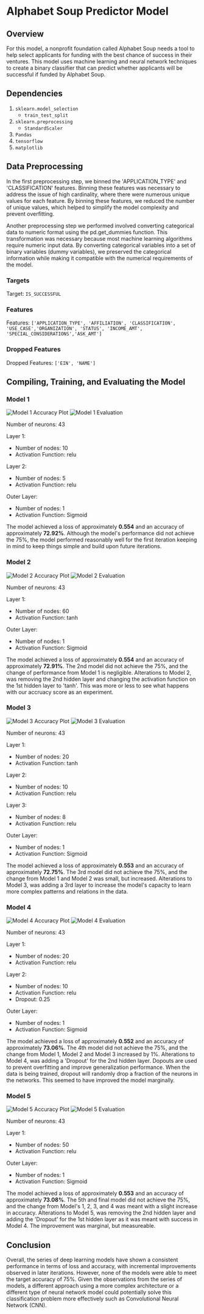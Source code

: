 # Alphabet Soup Predictor Model

## Overview

For this model, a nonprofit foundation called Alphabet Soup needs a tool to help select applicants for funding with the best chance of success in their ventures. This model uses machine learning and neural network techniques to create a binary classifier that can predict whether applicants will be successful if funded by Alphabet Soup.

## Dependencies

1. `sklearn.model_selection`
   - `train_test_split`
2. `sklearn.preprocessing`
   - `StandardScaler`
3. `Pandas`
4. `tensorflow`
5. `matplotlib`

## Data Preprocessing

In the first preprocessing step, we binned the 'APPLICATION_TYPE' and 'CLASSIFICATION' features. Binning these features was necessary to address the issue of high cardinality, where there were numerous unique values for each feature. By binning these features, we reduced the number of unique values, which helped to simplify the model complexity and prevent overfitting.

Another preprocessing step we performed involved converting categorical data to numeric format using the pd.get_dummies function. This transformation was necessary because most machine learning algorithms require numeric input data. By converting categorical variables into a set of binary variables (dummy variables), we preserved the categorical information while making it compatible with the numerical requirements of the model.


### Targets

Target: `IS_SUCCESSFUL`

### Features

Features: `['APPLICATION_TYPE', 'AFFILIATION', 'CLASSIFICATION', 'USE_CASE','ORGANIZATION', 'STATUS', 'INCOME_AMT', 'SPECIAL_CONSIDERATIONS','ASK_AMT']`

### Dropped Features

Dropped Features: `['EIN', 'NAME']`

## Compiling, Training, and Evaluating the Model

### Model 1
![Model 1 Accuracy Plot](https://github.com/AAlbers341/deep-learning-challenge/blob/main/Visuals/Plots/model1_plot.png)
![Model 1 Evaluation](https://github.com/AAlbers341/deep-learning-challenge/blob/main/Visuals/Evaluations/model1_evaluation.PNG)

Number of neurons: 43

Layer 1:
- Number of nodes: 10
- Activation Function: relu

Layer 2:
- Number of nodes: 5
- Activation Function: relu

Outer Layer:
- Number of nodes: 1
- Activation Function: Sigmoid


The model achieved a loss of approximately **0.554** and an accuracy of approximately **72.92%**. Although the model's performance did not achieve the 75%, the model performed reasonably well for the first iteration keeping in mind to keep things simple and build upon future iterations.

### Model 2
![Model 2 Accuracy Plot](https://github.com/AAlbers341/deep-learning-challenge/blob/main/Visuals/Plots/model2_plot.png)
![Model 2 Evaluation](https://github.com/AAlbers341/deep-learning-challenge/blob/main/Visuals/Evaluations/model2_evaluation.PNG)

Number of neurons: 43

Layer 1:
- Number of nodes: 60
- Activation Function: tanh

Outer Layer:
- Number of nodes: 1
- Activation Function: Sigmoid

The model achieved a loss of approximately **0.554** and an accuracy of approximately **72.91%**. The 2nd model did not achieve the 75%, and the change of performance from Model 1 is negligible. Alterations to Model 2, was removing the 2nd hidden layer and changing the activation function on the 1st hidden layer to 'tanh'. This was more or less to see what happens with our accruacy score as an experiment. 

### Model 3
![Model 3 Accuracy Plot](https://github.com/AAlbers341/deep-learning-challenge/blob/main/Visuals/Plots/model3_plot.png)
![Model 3 Evaluation](https://github.com/AAlbers341/deep-learning-challenge/blob/main/Visuals/Evaluations/model3_evaluation.PNG)

Number of neurons: 43

Layer 1:
- Number of nodes: 20
- Activation Function: tanh

Layer 2:
- Number of nodes: 10
- Activation Function: relu

Layer 3:
- Number of nodes: 8
- Activation Function: relu

Outer Layer:
- Number of nodes: 1
- Activation Function: Sigmoid

The model achieved a loss of approximately **0.553** and an accuracy of approximately **72.75%**. The 3rd model did not achieve the 75%, and the change from Model 1 and Model 2 was small, but increased. Alterations to Model 3, was adding a 3rd layer to increase the model's capacity to learn more complex patterns and relations in the data. 

### Model 4
![Model 4 Accuracy Plot](https://github.com/AAlbers341/deep-learning-challenge/blob/main/Visuals/Plots/model4_plot.png)
![Model 4 Evaluation](https://github.com/AAlbers341/deep-learning-challenge/blob/main/Visuals/Evaluations/model4_evaluation.PNG)

Number of neurons: 43

Layer 1:
- Number of nodes: 20
- Activation Function: relu

Layer 2:
- Number of nodes: 10
- Activation Function: relu
- Dropout: 0.25

Outer Layer:
- Number of nodes: 1
- Activation Function: Sigmoid

The model achieved a loss of approximately **0.552** and an accuracy of approximately **73.06%**. The 4th model did not achieve the 75%, and the change from Model 1, Model 2 and Model 3 increased by 1%. Alterations to Model 4, was adding a 'Dropout' for the 2nd hidden layer. Dopouts are used to prevent overfitting and improve generalization performance. When the data is being trained, dropout will randomly drop a fraction of the neurons in the networks. This seemed to have improved the model marginally. 

### Model 5
![Model 5 Accuracy Plot](https://github.com/AAlbers341/deep-learning-challenge/blob/main/Visuals/Plots/model5_plot.png)
![Model 5 Evaluation](https://github.com/AAlbers341/deep-learning-challenge/blob/main/Visuals/Evaluations/model5_evaluation.PNG)

Number of neurons: 43

Layer 1:
- Number of nodes: 50
- Activation Function: relu

Outer Layer:
- Number of nodes: 1
- Activation Function: Sigmoid

The model achieved a loss of approximately **0.553** and an accuracy of approximately **73.08%**. The 5th and final model did not achieve the 75%, and the change from Model's 1, 2, 3, and 4 was meant with a slight increase in accuracy. Alterations to Model 5, was removing the 2nd hidden layer and adding the 'Dropout' for the 1st hidden layer as it was meant with success in Model 4. The improvement was marginal, but measureable. 

## Conclusion

Overall, the series of deep learning models have shown a consistent performance in terms of loss and accuracy, with incremental improvements observed in later iterations. However, none of the models were able to meet the target accuracy of 75%. Given the observations from the series of models, a different approach using a more complex architecture or a different type of neural network model could potentially solve this classification problem more effectively such as Convolutional Neural Network (CNN).
